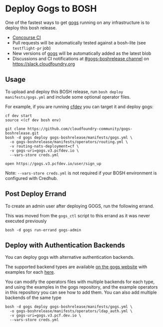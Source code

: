 # Deploy Gogs to BOSH

One of the fastest ways to get [gogs](http://gogs.io/) running on any infrastructure is to deploy this bosh release.

* [Concourse CI](https://ci.starkandwayne.com/teams/main/pipelines/gogs-boshrelease?groups=gogs-boshrelease)
* Pull requests will be automatically tested against a bosh-lite (see `testflight-pr` job)
* New versions of [gogs](http://gogs.io/) will be automatically added as the latest blob
* Discussions and CI notifications at [#gogs-boshrelease channel](https://cloudfoundry.slack.com/messages/C6PMMSW3T/) on https://slack.cloudfoundry.org

## Usage

To upload and deploy this BOSH release, run `bosh deploy manifests/gogs.yml` and include some optional operator files.

For example, if you are running [cfdev](https://github.com/cloudfoundry-incubator/cfdev) you can target it and deploy gogs:

```plain
cf dev start
source <(cf dev bosh env)

git clone https://github.com/cloudfoundry-community/gogs-boshrelease.git
bosh -d gogs deploy gogs-boshrelease/manifests/gogs.yml \
  -o gogs-boshrelease/manifests/operators/routing.yml \
  -v routing-nats-deployment=cf \
  -v gogs-uri=gogs.v3.pcfdev.io \
  --vars-store creds.yml

open https://gogs.v3.pcfdev.io/user/sign_up
```

Note: `--vars-store creds.yml` is not required if your BOSH environment is configured with Credhub.

## Post Deploy Errand
To create an admin user after deploying GOGS, run the following errand.

This was moved from the `gogs_ctl` script to this errand as it was never executed previously
```
bosh -d gogs run-errand gogs-admin
```

## Deploy with Authentication Backends
You can deploy gogs with alternative authentication backends.

The supported backend types are available [on the gogs website](https://gogs.io/docs/features/authentication) with examples for each [here](https://github.com/gogs/gogs/tree/f2ecfdc96a338815ffb2be898b3114031f0da48c/conf/auth.d).

You can modify the operators files with multiple backends for each type, and using the examples in the gogs repository, and the example operators in this repository you can see how to add them. You can also add multiple backends of the same type
```
bosh -d gogs deploy gogs-boshrelease/manifests/gogs.yml \
  -o gogs-boshrelease/manifests/operators/ldap_auth.yml \
  -v gogs-uri=gogs.v3.pcf.dev.io \
  --vars-store creds.yml
```
